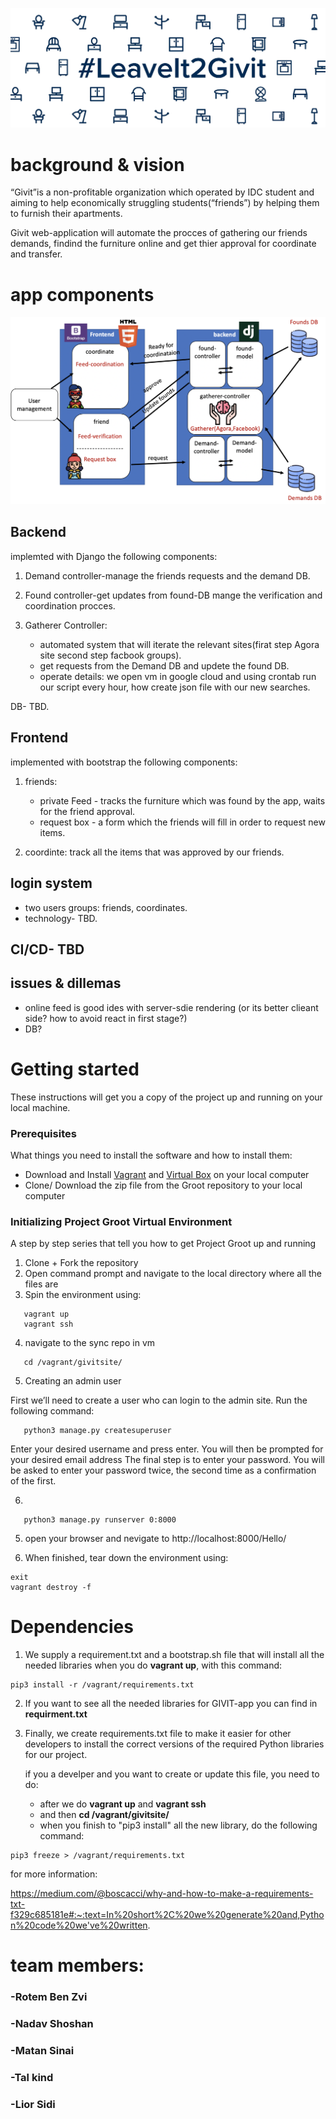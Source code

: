<div align="center">

![](static/img/leaveit2givit.jpg)

</div>

# background & vision

“Givit”is a non-profitable organization which operated by IDC student and aiming to help economically struggling students(“friends”) by helping them to furnish their apartments.

Givit web-application will automate the procces of gathering our friends demands, findind the furniture online and get thier approval for coordinate and transfer.

# app components

<div align="center">

![](static/img/overview.png)

</div>

## Backend

implemted with Django the following components:

1. Demand controller-manage the friends requests and the demand DB.
2. Found controller-get updates from found-DB mange the verification and coordination procces.

3. Gatherer Controller:
   - automated system that will iterate the relevant sites(firat step Agora site second step facbook groups).
   - get requests from the Demand DB and updete the found DB.
   - operate details: we open vm in google cloud and using crontab run our script every hour, how create json file with our new searches.

DB- TBD.

## Frontend

implemented with bootstrap the following components:

1. friends:

   - private Feed - tracks the furniture which was found by the app, waits for the friend approval.
   - request box - a form which the friends will fill in order to request new items.

2. coordinte: track all the items that was approved by our friends.

## login system

- two users groups: friends, coordinates.
- technology- TBD.

## CI/CD- TBD

## issues & dillemas

- online feed is good ides with server-sdie rendering (or its better clieant side? how to avoid react in first stage?)
- DB?

# Getting started

These instructions will get you a copy of the project up and running on your local machine.

### Prerequisites

What things you need to install the software and how to install them:

- Download and Install [Vagrant](https://www.vagrantup.com/) and [Virtual Box](https://www.virtualbox.org/) on your local computer
- Clone/ Download the zip file from the Groot repository to your local computer

### Initializing Project Groot Virtual Environment

A step by step series that tell you how to get Project Groot up and running

1. Clone + Fork the repository
2. Open command prompt and navigate to the local directory where all the files are
3. Spin the environment using:

```
   vagrant up
   vagrant ssh
```

4. navigate to the sync repo in vm

```
   cd /vagrant/givitsite/
```

5. Creating an admin user

First we’ll need to create a user who can login to the admin site. Run the following command:

```
   python3 manage.py createsuperuser
```

Enter your desired username and press enter.
You will then be prompted for your desired email address
The final step is to enter your password. You will be asked to enter your password twice, the second time as a confirmation of the first.

6.

```
   python3 manage.py runserver 0:8000
```

5. open your browser and nevigate to http://localhost:8000/Hello/

6. When finished, tear down the environment using:

```
exit
vagrant destroy -f
```

# Dependencies

1. We supply a requirement.txt and a bootstrap.sh file that will install all the needed libraries when you do **vagrant up**, with this command:

```
pip3 install -r /vagrant/requirements.txt
```

2. If you want to see all the needed libraries for GIVIT-app you can find in **requirment.txt**

3. Finally, we create requirements.txt file to make it easier for other developers to install the correct versions of the required Python libraries for our project.

   if you a develper and you want to create or update this file, you need to do:

   - after we do **vagrant up** and **vagrant ssh**
   - and then **cd /vagrant/givitsite/**
   - when you finish to "pip3 install" all the new library, do the following command:

```
pip3 freeze > /vagrant/requirements.txt
```

for more information:

https://medium.com/@boscacci/why-and-how-to-make-a-requirements-txt-f329c685181e#:~:text=In%20short%2C%20we%20generate%20and,Python%20code%20we've%20written.

# team members:

### -Rotem Ben Zvi

### -Nadav Shoshan

### -Matan Sinai

### -Tal kind

### -Lior Sidi

